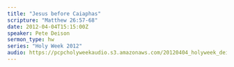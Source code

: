 ```yaml
---
title: "Jesus before Caiaphas"
scripture: "Matthew 26:57-68"
date: 2012-04-04T15:15:00Z
speaker: Pete Deison
sermon_type: hw
series: "Holy Week 2012"
audio: https://pcpcholyweekaudio.s3.amazonaws.com/20120404_holyweek_deison.mp3 
---
```



